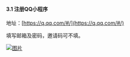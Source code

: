 #### 3.1 注册QQ小程序

地址：[https://q.qq.com/#/](https://q.qq.com/#/)

填写邮箱及密码，邀请码可不填。

[![图片](http://qrs.gameseed.cn/shareyou/doc/pro/6feb8257-d0e5-4d27-a43d-ca0de967ecf9.035.png "图片")](http://qrs.gameseed.cn/shareyou/doc/pro/6feb8257-d0e5-4d27-a43d-ca0de967ecf9.035.png)